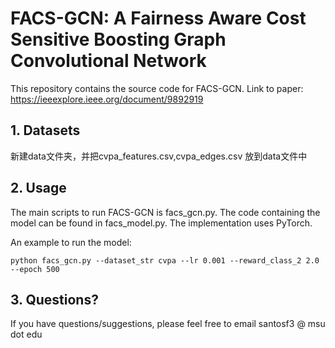 # FACS-GCN: A Fairness Aware Cost Sensitive Boosting Graph Convolutional Network

This repository contains the source code for FACS-GCN. Link to paper: https://ieeexplore.ieee.org/document/9892919

## 1. Datasets

新建data文件夹，并把cvpa_features.csv,cvpa_edges.csv 放到data文件中

## 2. Usage

The main scripts to run FACS-GCN is facs_gcn.py. The code containing the model can be found in facs_model.py. The implementation uses PyTorch. 

An example to run the model:

`python facs_gcn.py --dataset_str cvpa --lr 0.001 --reward_class_2 2.0 --epoch 500
`
## 3. Questions?
If you have questions/suggestions, please feel free to email santosf3 @ msu dot edu
